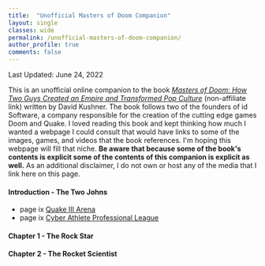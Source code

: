 ```yaml
---
title:  "Unofficial Masters of Doom Companion"
layout: single
classes: wide
permalink: /unofficial-masters-of-doom-companion/
author_profile: true
comments: false
---
```


Last Updated: June 24, 2022

This is an unofficial online companion to the book *[Masters of Doom: How Two Guys Created an Empire and Transformed Pop Culture](https://www.amazon.com/Masters-Doom-Created-Transformed-Culture/dp/0812972155)* (non-affiliate link) written by David Kushner. The book follows two of the founders of id Software, a company responsible for the creation of the cutting edge games Doom and Quake. I loved reading this book and kept thinking how much I wanted a webpage I could consult that would have links to some of the images, games, and videos that the book references. I'm hoping this webpage will fill that niche. **Be aware that because some of the book's contents is explicit some of the contents of this companion is explicit as well.** As an additional disclaimer, I do not own or host any of the media that I link here on this page.

#### Introduction - The Two Johns
- page ix [Quake III Arena](https://store.steampowered.com/app/2200/Quake_III_Arena/)
- page ix [Cyber Athlete Professional League](https://en.wikipedia.org/wiki/Cyberathlete_Professional_League)

#### Chapter 1 - The Rock Star


#### Chapter 2 - The Rocket Scientist
